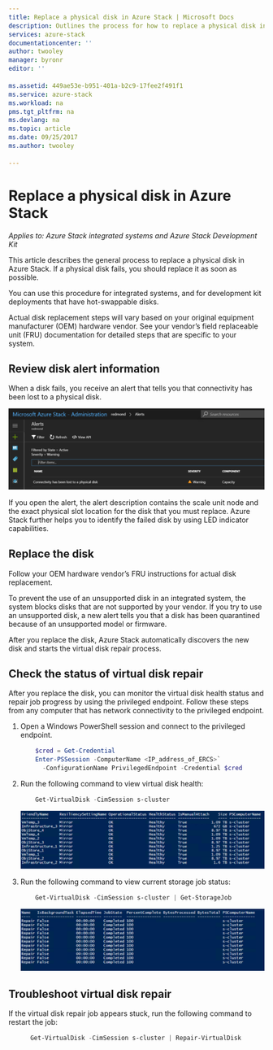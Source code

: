 ```yaml
---
title: Replace a physical disk in Azure Stack | Microsoft Docs
description: Outlines the process for how to replace a physical disk in Azure Stack.
services: azure-stack
documentationcenter: ''
author: twooley
manager: byronr
editor: ''

ms.assetid: 449ae53e-b951-401a-b2c9-17fee2f491f1
ms.service: azure-stack
ms.workload: na
pms.tgt_pltfrm: na
ms.devlang: na
ms.topic: article
ms.date: 09/25/2017
ms.author: twooley

---
```


# Replace a physical disk in Azure Stack

*Applies to: Azure Stack integrated systems and Azure Stack Development Kit*

This article describes the general process to replace a physical disk in Azure Stack. If a physical disk fails, you should replace it as soon as possible.

You can use this procedure for integrated systems, and for development kit deployments that have hot-swappable disks.

Actual disk replacement steps will vary based on your original equipment manufacturer (OEM) hardware vendor. See your vendor’s field replaceable unit (FRU) documentation for detailed steps that are specific to your system. 

## Review disk alert information
When a disk fails, you receive an alert that tells you that connectivity has been lost to a physical disk. 

 ![Alert showing connectivity lost to physical disk](media/azure-stack-replace-disk\DiskAlert.png)

If you open the alert, the alert description contains the scale unit node and the exact physical slot location for the disk that you must replace. Azure Stack further helps you to identify the failed disk by using LED indicator capabilities.

 ## Replace the disk

Follow your OEM hardware vendor’s FRU instructions for actual disk replacement.

To prevent the use of an unsupported disk in an integrated system, the system blocks disks that are not supported by your vendor. If you try to use an unsupported disk, a new alert tells you that a disk has been quarantined because of an unsupported model or firmware.

After you replace the disk, Azure Stack automatically discovers the new disk and starts the virtual disk repair process.  
 
 ## Check the status of virtual disk repair
 
 After you replace the disk, you can monitor the virtual disk health status and repair job progress by using the privileged endpoint. Follow these steps from any computer that has network connectivity to the privileged endpoint.

1. Open a Windows PowerShell session and connect to the privileged endpoint.
    ````PowerShell
        $cred = Get-Credential
        Enter-PSSession -ComputerName <IP_address_of_ERCS>`
          -ConfigurationName PrivilegedEndpoint -Credential $cred
    ```` 
  
2. Run the following command to view virtual disk health:
    ````PowerShell
        Get-VirtualDisk -CimSession s-cluster
    ````
   ![Powershell output of Get-VirtualDisk command](media/azure-stack-replace-disk\GetVirtualDiskOutput.png)

3. Run the following command to view current storage job status:
    ```PowerShell
        Get-VirtualDisk -CimSession s-cluster | Get-StorageJob
    ````
      ![Powershell output of Get-StorageJob command](media/azure-stack-replace-disk\GetStorageJobOutput.png)

## Troubleshoot virtual disk repair

If the virtual disk repair job appears stuck, run the following command to restart the job:
  ````PowerShell
        Get-VirtualDisk -CimSession s-cluster | Repair-VirtualDisk
  ```` 
